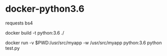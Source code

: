 # docker-python3.6
requests  bs4 


docker build -t python:3.6 ./

docker run  -v $PWD:/usr/src/myapp  -w /usr/src/myapp python:3.6 python test.py
